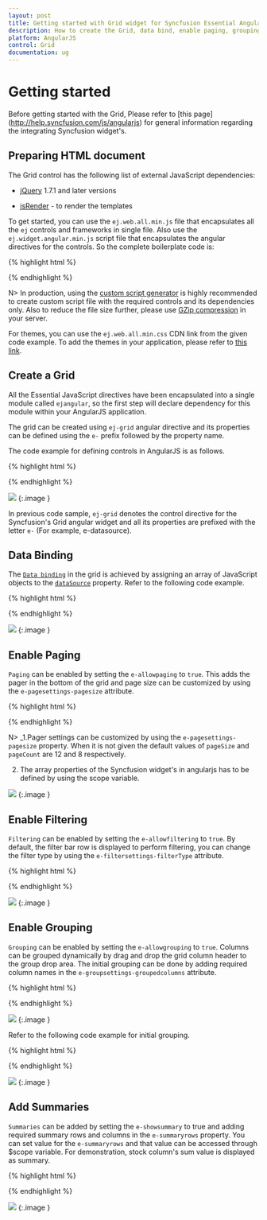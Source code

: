 ```yaml
---
layout: post
title: Getting started with Grid widget for Syncfusion Essential AngularJS
description: How to create the Grid, data bind, enable paging, grouping, filtering and add summaries
platform: AngularJS
control: Grid
documentation: ug
---
```

# Getting started

Before getting started with the Grid, Please refer to [this page] (http://help.syncfusion.com/js/angularjs) for general information regarding the integrating Syncfusion widget's.

## Preparing HTML document

The Grid control has the following list of external JavaScript dependencies:

* [jQuery](http://jquery.com/) 1.7.1 and later versions

* [jsRender](https://github.com/borismoore/jsrender) - to render the templates

To get started, you can use the `ej.web.all.min.js` file that encapsulates all the `ej` controls and frameworks in single file. Also use the `ej.widget.angular.min.js` script file that encapsulates the angular directives for the controls. So the complete boilerplate code is:     

{% highlight html %}

<!DOCTYPE html>
<html>
<head>
		<meta name="viewport" content="width=device-width, initial-scale=1.0">
		<meta name="description" content="Essential Studio for JavaScript">
		<meta name="author" content="Syncfusion">
	      <title></title>
             <!-- Essential Studio for JavaScript  theme reference -->
	    <link rel="stylesheet" href="http://cdn.syncfusion.com/13.4.0.53/js/web/flat-azure/ej.web.all.min.css" />
		    <!-- Essential Studio for JavaScript  script references -->
	    <script src="https://code.jquery.com/jquery-1.10.2.min.js"></script>
		<script src="http://cdn.syncfusion.com/js/assets/external/jsrender.min.js"></script>
		<script src="http://cdn.syncfusion.com/13.4.0.53/js/web/ej.web.all.min.js"> </script>
		<script src="http://cdn.syncfusion.com/13.4.0.53/js/web/ej.widget.angular.min.js"> </script>
			<!-- Add your custom scripts here -->
</head>
<body>
</body>
</html>

{% endhighlight %}

N> In production, using the [custom script generator](http://helpjs.syncfusion.com/js/include-only-the-needed-widgets) is highly recommended to create custom script file with the required controls and its dependencies only. Also to reduce the file size further, please use [GZip compression](https://developers.google.com/web/fundamentals/performance/optimizing-content-efficiency/optimize-encoding-and-transfer?hl=en) in your server.

For themes, you can use the `ej.web.all.min.css` CDN link from the given code example. To add the themes in your application, please refer to [this link](http://help.syncfusion.com/js/theming-in-essential-javascript-components).

## Create a Grid

All the Essential JavaScript directives have been encapsulated into a single module called `ejangular`, so the first step will declare dependency for this module within your AngularJS application. 

The grid can be created using `ej-grid` angular directive and its properties can be defined using the `e-` prefix followed by the property name. 

The code example for defining controls in AngularJS is as follows.

{% highlight html %}

<html xmlns="http://www.w3.org/1999/xhtml" lang="en" ng-app="listCtrl">
<head>
    <title>Essential Studio for AngularJS: Flat Grid</title>
</head>
   <body ng-controller="GridCreationCtrl">
   <div id="Grid" ej-grid e-datasource="shipdetails" >
   </div>
   <script>
      angular.module('listCtrl', ['ejangular'])
        .controller('GridCreationCtrl', function ($scope) {
            $scope.shipdetails = [
                         { Name: 'Hanari Carnes', City: 'Brazil' },
                         { Name: 'Split Rail Beer & Ale', City: 'USA' },
                         { Name: 'Ricardo Adocicados', City: 'Brazil' }
            ];
        });
   </script>
 </body>
</html>

{% endhighlight %}

![](Getting-started_images/Getting-started_img1.png)
{:.image }

In previous code sample, `ej-grid` denotes the control directive for the Syncfusion's Grid angular widget and all its properties are prefixed with the letter `e-` (For example, e-datasource).

## Data Binding

The [`Data binding`](http://helpjs.syncfusion.com/js/grid/data-binding) in the grid is achieved by assigning an array of JavaScript objects to the [`dataSource`](http://help.syncfusion.com/js/api/ejgrid#members:columns-datasource) property. Refer to the following code example.

{% highlight html %}

<html xmlns="http://www.w3.org/1999/xhtml" lang="en" ng-app="listCtrl">
<head>
    <title>Essential Studio for AngularJS: Flat Grid</title>
</head>
<body ng-controller="DataBindingCtrl">
    <div id="Grid" ej-grid e-datasource="data" e-columns="cols" e-allowpaging="true">
    </div>
    <script>
        angular.module('listCtrl', ['ejangular'])
            .controller('DataBindingCtrl', function ($scope) {
                 //The datasource "window.gridData" is referred from 'http://js.syncfusion.com/demos/web/scripts/jsondata.min.js'
                $scope.data = window.gridData;
                $scope.cols = ["OrderID", "EmployeeID", "CustomerID", "ShipCountry", "Freight"];
            });
    </script>
</body>
</html>

{% endhighlight %}

![](Getting-started_images/Getting-started_img2.png)
{:.image }


## Enable Paging

`Paging` can be enabled by setting the `e-allowpaging` to `true`. This adds the pager in the bottom of the grid and page size can be customized by using the `e-pagesettings-pagesize` attribute.


{% highlight html %}

<html xmlns="http://www.w3.org/1999/xhtml" lang="en" ng-app="listCtrl">
<head>
    <title>Essential Studio for AngularJS: Flat Grid</title>
</head>
<body ng-controller="PagingCtrl">
    <div id="Grid" ej-grid e-datasource="data" e-columns="cols" e-allowpaging="true" e-pagesettings="pageset">
    </div>
    <script>
        angular.module('listCtrl', ['ejangular'])
            .controller('PagingCtrl', function ($scope) {
                //The datasource "window.gridData" is referred from 'http://js.syncfusion.com/demos/web/scripts/jsondata.min.js'
                $scope.data = window.gridData;
                $scope.pageset = { pageSize: 8 };
                $scope.cols = ["OrderID", "EmployeeID", "CustomerID", "ShipCountry", "Freight"];
            });
    </script>
</body>
</html>

{% endhighlight %}

N> _1.Pager settings can be customized by using the `e-pagesettings-pagesize` property. When it is not given the default values of `pageSize` and `pageCount` are 12 and 8 respectively.

2. The array properties of the Syncfusion widget's in angularjs has to be defined by using the scope variable.

![](Getting-started_images/Getting-started_img3.png)
{:.image }



## Enable Filtering

`Filtering` can be enabled by setting the `e-allowfiltering` to `true`. By default, the filter bar row is displayed to perform filtering, you can change the filter type by using the `e-filtersettings-filterType` attribute.

{% highlight html %}

<html xmlns="http://www.w3.org/1999/xhtml" lang="en" ng-app="listCtrl">
<head>
    <title>Essential Studio for AngularJS: Flat Grid</title>
</head>
<body ng-controller="FilteringCtrl">
    <div id="Grid" ej-grid e-datasource="data" e-columns="cols" e-allowpaging="true" e-pagesettings-pagesize="8" e-allowfiltering="true" }>
    </div>
    <script>
        angular.module('listCtrl', ['ejangular'])
            .controller('FilteringCtrl', function ($scope) {
                //The datasource "window.gridData" is referred from 'http://js.syncfusion.com/demos/web/scripts/jsondata.min.js'
                $scope.data = window.gridData;
                $scope.cols = ["OrderID", "EmployeeID", "CustomerID", "ShipCountry", "Freight"];
            });
    </script>
</body>
</html>

{% endhighlight %}

![](Getting-started_images/Getting-started_img4.png)
{:.image }

## Enable Grouping

`Grouping` can be enabled by setting the `e-allowgrouping` to `true`. Columns can be grouped dynamically by drag and drop the grid column header to the group drop area. The initial grouping can be done by adding required column names in the `e-groupsettings-groupedcolumns` attribute. 

{% highlight html %}

<html xmlns="http://www.w3.org/1999/xhtml" lang="en" ng-app="listCtrl">
<head>
    <title>Essential Studio for AngularJS: Flat Grid</title>
</head>
<body ng-controller="GroupingCtrl">
    <div id="Grid" ej-grid e-datasource="data" e-columns="cols" e-allowpaging="true" e-pagesettings-pagesize="8" e-allowgrouping="true" }>
    </div>
    <script>
        angular.module('listCtrl', ['ejangular'])
            .controller('GroupingCtrl', function ($scope) {
                //The datasource "window.gridData" is referred from 'http://js.syncfusion.com/demos/web/scripts/jsondata.min.js'
                $scope.data = window.gridData;
                $scope.cols = ["OrderID", "EmployeeID", "CustomerID", "ShipCountry", "Freight"];
            });
    </script>
</body>
</html>
{% endhighlight %}

![](Getting-started_images/Getting-started_img5.png)
{:.image }

Refer to the following code example for initial grouping.


{% highlight html %}

<html xmlns="http://www.w3.org/1999/xhtml" lang="en" ng-app="listCtrl">
<head>
    <title>Essential Studio for AngularJS: Flat Grid</title>
</head>
<body ng-controller="GroupingCtrl">
    <div id="Grid" ej-grid e-datasource="data" e-columns="cols" e-allowpaging="true" e-pagesettings-pagesize="8" e-allowgrouping="true" e-groupsettings="grouping">
    </div>
    <script>
        angular.module('listCtrl', ['ejangular'])
            .controller('GroupingCtrl', function ($scope) {
                //The datasource "window.gridData" is referred from 'http://js.syncfusion.com/demos/web/scripts/jsondata.min.js'
                $scope.data = window.gridData;
                $scope.grouping = { groupedColumns: ["ShipCountry", "CustomerID"] };
                $scope.cols = ["OrderID", "EmployeeID", "CustomerID", "ShipCountry", "Freight"];
            });
    </script>
</body>
</html>

{% endhighlight %}

![](Getting-started_images/Getting-started_img6.png)
{:.image }

## Add Summaries

`Summaries` can be added by setting the `e-showsummary` to true and adding required summary rows and columns in the `e-summaryrows` property. You can set value for the `e-summaryrows` and that value can be accessed through $scope variable. For demonstration, stock column's sum value is displayed as summary.

{% highlight html %}

<html xmlns="http://www.w3.org/1999/xhtml" lang="en" ng-app="listCtrl">
<head>
    <title>Essential Studio for AngularJS: Flat Grid</title>
</head>
<body ng-controller="SummaryCtrl">
    <div id="Grid" ej-grid e-datasource="data" e-columns="cols" e-allowpaging="true" e-pagesettings-pagesize="8" e-allowgrouping="true" e-groupsettings="grouping" e-showsummary="true" e-summaryrows="summaryRows">
    </div>
    <script>
        angular.module('listCtrl', ['ejangular'])
       .controller('SummaryCtrl', function ($scope) {
           //The datasource "window.gridData" is referred from 'http://js.syncfusion.com/demos/web/scripts/jsondata.min.js'
           $scope.data = window.gridData;
           $scope.cols = ["OrderID", "EmployeeID", "CustomerID", "ShipCountry", "Freight"];
           $scope.grouping = { groupedColumns: ["CustomerID"] };
           $scope.summaryRows = [
                            { title: "Sum", summaryColumns: [{ summaryType: ej.Grid.SummaryType.Sum, displayColumn: "Freight", dataMember: "Freight" }] },
           ];
       });
    </script>
</body>
</html>

{% endhighlight %}

![](Getting-started_images/Getting-started_img7.png)
{:.image }


